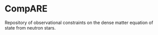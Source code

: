 # CompARE

Repository of observational constraints on the dense matter equation of state from neutron stars.
